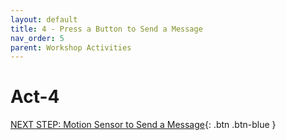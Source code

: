 ```yaml
---
layout: default
title: 4 - Press a Button to Send a Message
nav_order: 5
parent: Workshop Activities
---
```


# Act-4

[NEXT STEP: Motion Sensor to Send a Message](act-5.html){: .btn .btn-blue }
